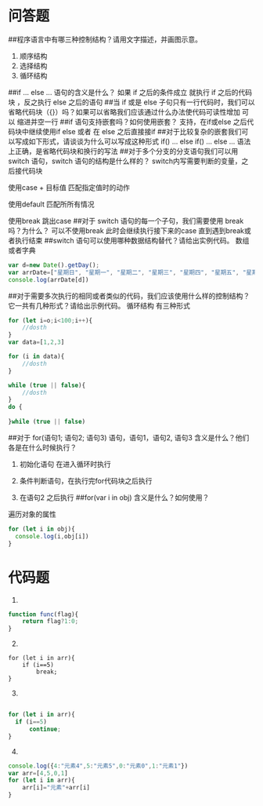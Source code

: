 # 问答题
##程序语言中有哪三种控制结构？请用文字描述，并画图示意。
1. 顺序结构
2. 选择结构
3. 循环结构

##if ... else ... 语句的含义是什么？
如果 if 之后的条件成立 就执行 if 之后的代码块 ，反之执行 else 之后的语句
##当 if 或是 else 子句只有一行代码时，我们可以省略代码块（{}）吗？如果可以省略我们应该通过什么办法使代码可读性增加
可以 缩进并空一行
##if 语句支持嵌套吗？如何使用嵌套？
支持，在if或else 之后代码块中继续使用if else 或者 在 else 之后直接接if
##对于比较复杂的嵌套我们可以写成如下形式，请谈谈为什么可以写成这种形式
if()
  ...
else if()
  ...
else
  ...
语法上正确，是省略代码块和换行的写法
##对于多个分支的分支语句我们可以用 switch 语句，switch 语句的结构是什么样的？
switch内写需要判断的变量，之后接代码块

使用case + 目标值 匹配指定值时的动作

使用default 匹配所所有情况

使用break 跳出case
##对于 switch 语句的每一个子句，我们需要使用 break 吗？为什么？
可以不使用break 此时会继续执行接下来的case 直到遇到break或者执行结束
##switch 语句可以使用哪种数据结构替代？请给出实例代码。
数组或者字典
```javascript
var d=new Date().getDay(); 
var arrDate=["星期日", "星期一", "星期二", "星期三", "星期四", "星期五", "星期六"]
console.log(arrDate[d])
```
##对于需要多次执行的相同或者类似的代码，我们应该使用什么样的控制结构？它一共有几种形式？请给出示例代码。
循环结构
有三种形式
```javascript
for (let i=o;i<100;i++){
    //dosth
}
var data=[1,2,3]

for (i in data){
    //dosth
}

while (true || false){
    //dosth
}
do {
  
}while (true || false)
```
##对于 for(语句1; 语句2; 语句3) 语句，语句1，语句2, 语句3 含义是什么？他们各是在什么时候执行？
1. 初始化语句 在进入循环时执行

2. 条件判断语句，在执行完for代码块之后执行

3. 在语句2 之后执行
##for(var i in obj) 含义是什么？如何使用？

遍历对象的属性

```javascript
for (let i in obj){
  console.log(i,obj[i])
}
```

# 代码题
1.
```javascript
function func(flag){
    return flag?1:0;
}
```
2.
```javascript1
for (let i in arr){
    if (i==5)
        break;
}
```
3.
```javascript

for (let i in arr){
  if (i==5)
      continue;
}
```
4.
```javascript
console.log({4:"元素4",5:"元素5",0:"元素0",1:"元素1"})
var arr=[4,5,0,1]
for (let i in arr){
    arr[i]="元素"+arr[i]
}
```